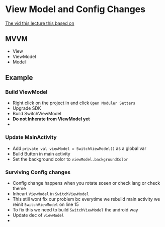 # View Model and Config Changes

[The vid this lecture this based on](https://www.youtube.com/watch?v=9sqvBydNJSg)

## MVVM
 - View
 - ViewModel
 - Model

## Example

### Build ViewModel
- Right click on the project in and click `Open Moduler Setters`
- Upgrade SDK
- Build SwitchViewModel
- **Do not Inherate from ViewModel yet**
- 

### Update MainActivity
- Add `private val viewModel = SwitchViewModel()` as a global var
- Build Button in main activity
- Set the background color to `viewModel.backgroundColor`

### Surviving Config changes
- Config change happens when you rotate sceen
or check lang or check theme
- Inheart `ViewModel` in `SwitchViewModel`
- This still wont fix our problem bc everytime 
we rebuild main activity we reinit `SwitchViewModel`
on line 15
- To fix this we need to build `SwitchViewModel` the android way
- Update dec of `viewModel`
- 